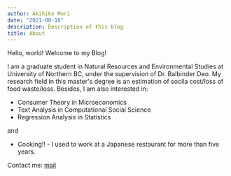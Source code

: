```yaml
---
author: Akihiko Mori
date: "2021-08-18"
description: Description of this blog
title: About
---
```

Hello, world! Welcome to my Blog!

<!---who am I?-->
<!---<p style="text-align: center;"> Who am I? </p>-->
I am a graduate student in Natural Resources and Environmental Studies at University of Northern BC, under the supervision of Dr. Balbinder Deo. My research field in this master's degree is an estimation of socila cost/loss of food waste/loss. Besides, I am also interested in:
- Consumer Theory in Microeconomics
- Text Analysis in Computational Social Science
- Regression Analysis in Statistics

and

- Cooking!! - I used to work at a Japanese restaurant for more than five years.

Contact me: [mail](mailto:mori@unbc.ca)

<!---Purpose: I want to establish myself as an authority in my niche. Include links to online interviews or include video if you have it. Link to articles you’ve written at other sites. Include a few quotes from people who have used your information.
-->

<!---Purpose: I want to speak at conferences or be a consultant. Include information about your experience and why a company would want to hire you. Tell them again what sets you apart from others in your niche.
-->

<!---Purpose: I want to find a sponsor to help defray my costs to an event. While you’ll want to reach out to companies individually with customized requests, it can’t hurt to include this information where people can find it. Include exactly what you’re looking for and what you’ll provide for the company in return. The more information you can give, the better.
-->

<!---Purpose: I want to work with marketers to host giveaways or provide reviews. Include a link to your disclosure policy and explain what types of products you’re interested in receiving and why (you don’t want to be pitched for baby food if you don’t have kids or if your kids are teens). Give an overview of your traffic statistics (e.g., I reach mostly women who are interested in teaching themselves about technology). You don’t have to give everything away (i.e., specific numbers or demographics), generalities are OK as long as they convey enough information to pique the visitor’s interest.
-->
